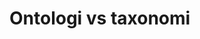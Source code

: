 # Ontologi vs taxonomi

<!-- {BearID:27C57885-6A4E-40F4-8AF0-95738837C80B-860-0000001BFE5ABB11} -->
